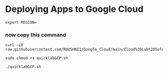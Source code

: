 # Deploying Apps to Google Cloud

```
export REGION=

```


### now copy this command 

```
curl -LO raw.githubusercontent.com/ROUSHNI1/Google_Cloud/main/Cloud%20Lab%20Solutions/Deploying%20Apps%20to%20Google%20Cloud/quicklabGCP.sh

sudo chmod +x quicklabGCP.sh

./quicklabGCP.sh

```
